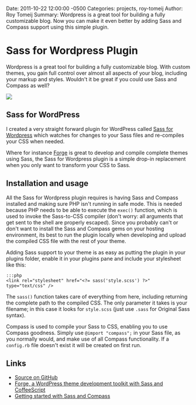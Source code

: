 Date: 2011-10-22 12:00:00 -0500
Categories: projects, roy-tomeij
Author: Roy Tomeij
Summary: Wordpress is a great tool for building a fully customizable blog. Now you can make it even better by adding Sass and Compass support using this simple plugin.

# Sass for Wordpress Plugin

Wordpress is a great tool for building a fully customizable blog. With custom themes, you gain full control over almost all aspects of your blog, including your markup and styles. Wouldn't it be great if you could use Sass and Compass as well?

<a href="https://github.com/roytomeij/sass-for-wordpress/"><img src="/attachments/sass-plus-wordpress.png" class="full" /></a>

## Sass for WordPress

I created a very straight forward plugin for WordPress called [Sass for Wordpress](https://github.com/roytomeij/sass-for-wordpress/) which watches for changes to your Sass files and re-compiles your CSS when needed.

Where for instance [Forge](/projects/forge) is great to develop and compile complete themes using Sass, the Sass for Wordpress plugin is a simple drop-in replacement when you only want to transform your CSS to Sass.

## Installation and usage

All the Sass for Wordpress plugin requires is having Sass and Compass installed and making sure PHP isn't running in safe mode. This is needed because PHP needs to be able to execute the `exec()` function, which is used to invoke the Sass-to-CSS compiler (don't worry: all arguments that get sent to the shell are properly escaped). Since you probably can't or don't want to install the Sass and Compass gems on your hosting environment, its best to run the plugin locally when developing and upload the compiled CSS file with the rest of your theme.

Adding Sass support to your theme is as easy as putting the plugin in your plugins folder, enable it in your plugins pane and include your stylesheet like this:

    :::php
    <link rel="stylesheet" href="<?= sass('style.scss') ?>" type="text/css" />

The `sass()` function takes care of everything from here, including returning the complete path to the compiled CSS. The only parameter it takes is your filename; in this case it looks for `style.scss` (just use `.sass` for Original Sass syntax).

Compass is used to compile your Sass to CSS, enabling you to use Compass goodness. Simply use `@import "compass";` in your Sass file, as you normally would, and make use of all Compass functionality. If a `config.rb` file doesn't exist it will be created on first run.

## Links

* [Source on GitHub](https://github.com/roytomeij/sass-for-wordpress/)
* [Forge, a WordPress theme development toolkit with Sass and CoffeeScript](/projects/forge)
* [Getting started with Sass and Compass](/beginner/getting-started-with-sass-and-compass)